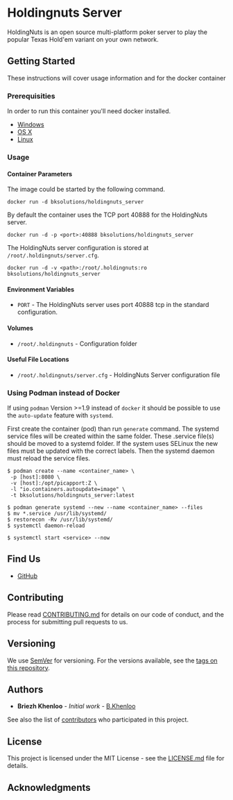 # Holdingnuts Server

HoldingNuts is an open source multi-platform poker server to play the popular Texas Hold'em variant on your own network.

## Getting Started

These instructions will cover usage information and for the docker container 

### Prerequisities

In order to run this container you'll need docker installed.

* [Windows](https://docs.docker.com/windows/started)
* [OS X](https://docs.docker.com/mac/started/)
* [Linux](https://docs.docker.com/linux/started/)

### Usage

#### Container Parameters

The image could be started by the following command.  

```shell
docker run -d bksolutions/holdingnuts_server
```

By default the container uses the TCP port 40888 for the HoldingNuts server. 

```shell
docker run -d -p <port>:40888 bksolutions/holdingnuts_server
```

The HoldingNuts server configuration is stored at `/root/.holdingnuts/server.cfg`.

```shell
docker run -d -v <path>:/root/.holdingnuts:ro bksolutions/holdingnuts_server
```

#### Environment Variables

* `PORT` - The HoldingNuts server uses port 40888 tcp in the standard configuration.

#### Volumes

* `/root/.holdingnuts` - Configuration folder

#### Useful File Locations

* `/root/.holdingnuts/server.cfg` - HoldingNuts Server configuration file

### Using Podman instead of Docker

If using `podman` Version >=1.9 instead of `docker` it should be possible to use the `auto-update` feature with `systemd`.

First create the container (pod) than run `generate` command. The systemd service files will be created within the same folder.
These .service file(s) should be moved to a systemd folder. 
If the system uses SELinux the new files must be updated with the correct labels. 
Then the systemd daemon must reload the service files.

```shell
$ podman create --name <container_name> \
 -p [host]:8080 \
 -v [host]:/opt/picapport:Z \
 -l "io.containers.autoupdate=image" \
 -t bksolutions/holdingnuts_server:latest

$ podman generate systemd --new --name <container_name> --files
$ mv *.service /usr/lib/systemd/
$ restorecon -Rv /usr/lib/systemd/
$ systemctl daemon-reload

$ systemctl start <service> --now
```

## Find Us

* [GitHub](https://github.com/BKhenloo/holdingnuts_server)

## Contributing

Please read [CONTRIBUTING.md](CONTRIBUTING.md) for details on our code of conduct, and the process for submitting pull requests to us.

## Versioning

We use [SemVer](http://semver.org/) for versioning. For the versions available, see the 
[tags on this repository](https://github.com/BKhenloo/holdingnuts_server/tags). 

## Authors

* **Briezh Khenloo** - *Initial work* - [B.Khenloo](https://github.com/KruseCarsten)

See also the list of [contributors](https://github.com/BKhenloo/holdingnuts_server/contributors) who 
participated in this project.

## License

This project is licensed under the MIT License - see the [LICENSE.md](LICENSE.md) file for details.

## Acknowledgments
